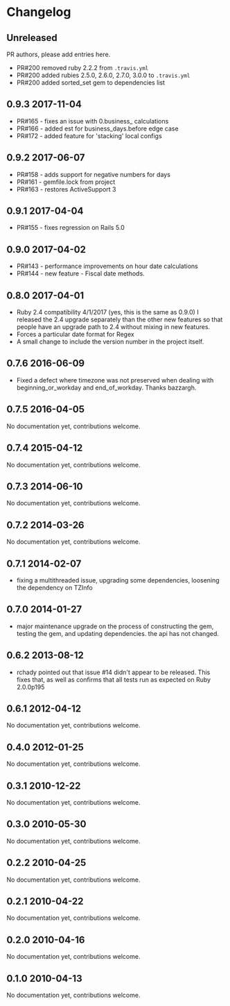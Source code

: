 # Changelog

## Unreleased

PR authors, please add entries here.

- PR#200 removed ruby 2.2.2 from `.travis.yml`
- PR#200 added rubies 2.5.0, 2.6.0, 2.7.0, 3.0.0 to `.travis.yml`
- PR#200 added sorted_set gem to dependencies list

## 0.9.3 2017-11-04
- PR#165 - fixes an issue with 0.business_<x> calculations
- PR#166 - added est for business_days.before edge case
- PR#172 - added feature for 'stacking' local configs

## 0.9.2 2017-06-07
- PR#158 - adds support for negative numbers for days
- PR#161 - gemfile.lock from project
- PR#163 - restores ActiveSupport 3

## 0.9.1 2017-04-04
- PR#155 - fixes regression on Rails 5.0

## 0.9.0 2017-04-02

- PR#143 - performance improvements on hour date calculations
- PR#144 - new feature - Fiscal date methods.

## 0.8.0 2017-04-01

- Ruby 2.4 compatibility 4/1/2017 (yes, this is the same as 0.9.0)
  I released the 2.4 upgrade separately than the other new features
  so that people have an upgrade path to 2.4 without mixing in new
  features.
- Forces a particular date format for Regex
- A small change to include the version number in the project itself.

## 0.7.6 2016-06-09

- Fixed a defect where timezone was not preserved when dealing with
  beginning_or_workday and end_of_workday. Thanks bazzargh.

## 0.7.5 2016-04-05

No documentation yet, contributions welcome.

## 0.7.4 2015-04-12

No documentation yet, contributions welcome.

## 0.7.3 2014-06-10

No documentation yet, contributions welcome.

## 0.7.2 2014-03-26

No documentation yet, contributions welcome.

## 0.7.1 2014-02-07

- fixing a multithreaded issue, upgrading some dependencies, loosening the 
  dependency on TZInfo

## 0.7.0 2014-01-27

- major maintenance upgrade on the process of constructing the gem, testing 
  the gem, and updating dependencies. the api has not changed.

## 0.6.2 2013-08-12

- rchady pointed out that issue #14 didn't appear to be released.  This fixes
  that, as well as confirms that all tests run as expected on Ruby 2.0.0p195

## 0.6.1 2012-04-12

No documentation yet, contributions welcome.

## 0.4.0 2012-01-25

No documentation yet, contributions welcome.

## 0.3.1 2010-12-22

No documentation yet, contributions welcome.

## 0.3.0 2010-05-30

No documentation yet, contributions welcome.

## 0.2.2 2010-04-25

No documentation yet, contributions welcome.

## 0.2.1 2010-04-22

No documentation yet, contributions welcome.

## 0.2.0 2010-04-16

No documentation yet, contributions welcome.

## 0.1.0 2010-04-13

No documentation yet, contributions welcome.
